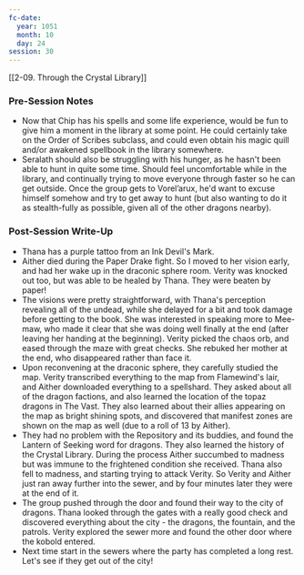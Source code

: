 ```yaml
---
fc-date:
  year: 1051
  month: 10
  day: 24
session: 30
---
```

 [[2-09. Through the Crystal Library]]

### Pre-Session Notes

* Now that Chip has his spells and some life experience, would be fun to give him a moment in the library at some point. He could certainly take on the Order of Scribes subclass, and could even obtain his magic quill and/or awakened spellbook in the library somewhere.
* Seralath should also be struggling with his hunger, as he hasn't been able to hunt in quite some time. Should feel uncomfortable while in the library, and continually trying to move everyone through faster so he can get outside. Once the group gets to Vorel’arux, he'd want to excuse himself somehow and try to get away to hunt (but also wanting to do it as stealth-fully as possible, given all of the other dragons nearby).

### Post-Session Write-Up

- Thana has a purple tattoo from an Ink Devil's Mark.
- Aither died during the Paper Drake fight. So I moved to her vision early, and had her wake up in the draconic sphere room. Verity was knocked out too, but was able to be healed by Thana. They were beaten by paper!
- The visions were pretty straightforward, with Thana's perception revealing all of the undead, while she delayed for a bit and took damage before getting to the book. She was interested in speaking more to Mee-maw, who made it clear that she was doing well finally at the end (after leaving her handing at the beginning). Verity picked the chaos orb, and eased through the maze with great checks. She rebuked her mother at the end, who disappeared rather than face it.
- Upon reconvening at the draconic sphere, they carefully studied the map. Verity transcribed everything to the map from Flamewind's lair, and Aither downloaded everything to a spellshard. They asked about all of the dragon factions, and also learned the location of the topaz dragons in The Vast. They also learned about their allies appearing on the map as bright shining spots, and discovered that manifest zones are shown on the map as well (due to a roll of 13 by Aither).
- They had no problem with the Repository and its buddies, and found the Lantern of Seeking word for dragons. They also learned the history of the Crystal Library. During the process Aither succumbed to madness but was immune to the frightened condition she received. Thana also fell to madness, and starting trying to attack Verity. So Verity and Aither just ran away further into the sewer, and by four minutes later they were at the end of it.
- The group pushed through the door and found their way to the city of dragons. Thana looked through the gates with a really good check and discovered everything about the city - the dragons, the fountain, and the patrols. Verity explored the sewer more and found the other door where the kobold entered.
- Next time start in the sewers where the party has completed a long rest. Let's see if they get out of the city!
